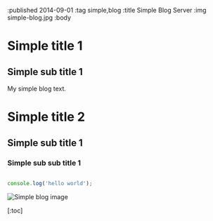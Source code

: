 :published 2014-09-01
:tag simple,blog
:title Simple Blog Server
:img simple-blog.jpg
:body
# Simple title 1

## Simple sub title 1

My simple blog text.

# Simple title 2

## Simple sub title 1

### Simple sub sub title 1

```javascript 

console.log('hello world');

```

![Simple blog image](simple-blog.jpg?w=600 "My image text")


[:toc]
